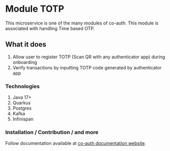 # Module TOTP

This microservice is one of the many modules of co-auth. This module is associated with handling Time based OTP.

## What it does
1. Allow user to register TOTP (Scan QR with any authenticator app) during onboarding
2. Verify transactions by inputting TOTP code generated by authenticator app

### Technologies
1. Java 17+
2. Quarkus
3. Postgres
4. Kafka
5. Infinispan

### Installation / Contribution / and more
Follow documentation available at [co-auth documentation website](https://documentation.coauth.dev).
